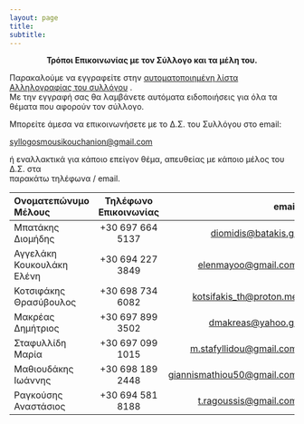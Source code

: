 ```yaml
---
layout: page
title: 
subtitle: 
---
```


<div align="center"><strong>Τρόποι Επικοινωνίας με τον Σύλλογο και τα μέλη του. </strong></div>

Παρακαλούμε να εγγραφείτε στην [αυτοματοποιημένη λίστα Αλληλογραφίας του συλλόγου](https://sgmsc.github.io/site/mail) .  
Με την εγγραφή σας θα λαμβάνετε αυτόματα ειδοποιήσεις για όλα τα θέματα που αφορούν τον σύλλογο. 

Μπορείτε άμεσα να επικοινωνήσετε με το Δ.Σ. του Συλλόγου στο email:

[syllogosmousikouchanion@gmail.com](mailto:syllogosmousikouchanion@gmail.com)

ή εναλλακτικά για κάποιο επείγον θέμα, απευθείας με κάποιο μέλος του Δ.Σ. στα  
παρακάτω τηλέφωνα / email.   


| Ονοματεπώνυμο Μέλους      | Τηλέφωνο Επικοινωνίας | email                                                       |
|:--------------------------|:---------------------:|------------------------------------------------------------:|
| Μπατάκης Διομήδης         | +30 697 664 5137      | [diomidis@batakis.gr](mailto:diomidis@batakis.gr)           |
| Αγγελάκη Κουκουλάκη Ελένη | +30 694 227 3849      | [elenmayoo@gmail.com](mailto:elenmayoo@gmail.com)           |
| Κοτσιφάκης Θρασύβουλος    | +30 698 734 6082      | [kotsifakis_th@proton.me](mailto:kotsifakis_th@proton.me)   |
| Μακρέας Δημήτριος         | +30 697 899 3502      | [dmakreas@yahoo.gr](mailto:dmakreas@yahoo.gr)                      |
| Σταφυλλίδη Μαρία          | +30 697 099 1015      | [m.stafyllidou@gmail.com](mailto:m.stafyllidou@gmail.com)   |
| Μαθιουδάκης Ιωάννης       | +30 698 189 2448      | [giannismathiou50@gmail.com](mailto:giannismathiou50@gmail.com) |
| Ραγκούσης Αναστάσιος        | +30 694 581 8188    | [t.ragoussis@gmail.com](mailto:t.ragoussis@gmail.com)              | 
